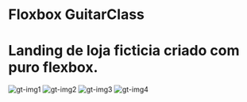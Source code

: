 # Floxbox GuitarClass
 <h1>Landing de loja ficticia criado com puro flexbox.</h1>
 
 ![gt-img1](https://user-images.githubusercontent.com/56458098/120382324-e1733080-c2f9-11eb-88a0-1d778279b505.jpg)
 ![gt-img2](https://user-images.githubusercontent.com/56458098/120382325-e20bc700-c2f9-11eb-87f2-2bf07adb83df.jpg)
 ![gt-img3](https://user-images.githubusercontent.com/56458098/120382317-e0420380-c2f9-11eb-96fc-5bff10e16454.jpg)
 ![gt-img4](https://user-images.githubusercontent.com/56458098/120382323-e1733080-c2f9-11eb-8aa5-47522ab4fbde.jpg)


